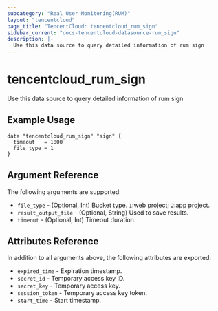 ```yaml
---
subcategory: "Real User Monitoring(RUM)"
layout: "tencentcloud"
page_title: "TencentCloud: tencentcloud_rum_sign"
sidebar_current: "docs-tencentcloud-datasource-rum_sign"
description: |-
  Use this data source to query detailed information of rum sign
---
```


# tencentcloud_rum_sign

Use this data source to query detailed information of rum sign

## Example Usage

```hcl
data "tencentcloud_rum_sign" "sign" {
  timeout   = 1800
  file_type = 1
}
```

## Argument Reference

The following arguments are supported:

* `file_type` - (Optional, Int) Bucket type. `1`:web project; `2`:app project.
* `result_output_file` - (Optional, String) Used to save results.
* `timeout` - (Optional, Int) Timeout duration.

## Attributes Reference

In addition to all arguments above, the following attributes are exported:

* `expired_time` - Expiration timestamp.
* `secret_id` - Temporary access key ID.
* `secret_key` - Temporary access key.
* `session_token` - Temporary access key token.
* `start_time` - Start timestamp.




